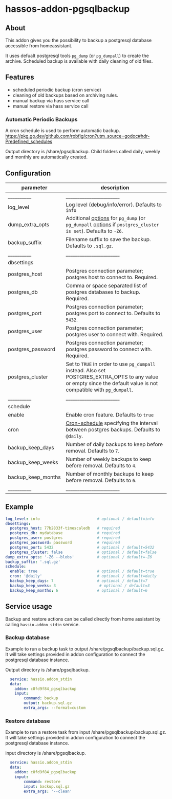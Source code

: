 # hassos-addon-pgsqlbackup

## About

This addon gives you the possibility to backup a postgresql database accessible from homeassistant.

It uses defualt postgresql tools `pg_dump` (or `pg_dumpall`) to create the archive.
Scheduled backup is available with daily cleaning of old files.


## Features

- scheduled periodic backup (cron service)
- cleaning of old backups based on archiving rules.
- manual backup via hass service call
- manual restore via hass service call


### Automatic Periodic Backups

A cron schedule is used to perform automatic backup.
https://pkg.go.dev/github.com/robfig/cron?utm_source=godoc#hdr-Predefined_schedules 

Output directory is /share/pgsqlbackup. Child folders called daily, weekly and monthly are automatically created.


## Configuration

| parameter | description |
|--|--|
| __________ | _______________________ |
| log_level | Log level (debug/info/error). Defaults to `info` |
| dump_extra_opts | Additional [options](https://www.postgresql.org/docs/12/app-pgdump.html#PG-DUMP-OPTIONS) for `pg_dump` (or `pg_dumpall` [options](https://www.postgresql.org/docs/12/app-pg-dumpall.html#id-1.9.4.13.6) if `postgres_cluster is set`). Defaults to `-Z6`. |
| backup_suffix | Filename suffix to save the backup. Defaults to `.sql.gz`. |
| __________ | _______________________ |
| dbsettings |  |
| postgres_host | Postgres connection parameter; postgres host to connect to. Required. |
| postgres_db | Comma or space separated list of postgres databases to backup. Required. |
| postgres_port | Postgres connection parameter; postgres port to connect to. Defaults to `5432`. |
| postgres_user | Postgres connection parameter; postgres user to connect with. Required. |
| postgres_password | Postgres connection parameter; postgres password to connect with. Required. |
| postgres_cluster | Set to `TRUE` in order to use `pg_dumpall` instead. Also set POSTGRES_EXTRA_OPTS to any value or empty since the default value is not compatible with `pg_dumpall`. |
| __________ | _______________________ |
| schedule |  |
| enable | Enable cron feature. Defaults to `true` |
| cron | [Cron-schedule](http://godoc.org/github.com/robfig/cron#hdr-Predefined_schedules) specifying the interval between postgres backups. Defaults to `@daily`. |
| backup_keep_days | Number of daily backups to keep before removal. Defaults to `7`. |
| backup_keep_weeks | Number of weekly backups to keep before removal. Defaults to `4`. |
| backup_keep_months | Number of monthly backups to keep before removal. Defaults to `6`. |
| __________ | _______________________ |


## Example

```yaml
log_level: info                         # optional / default=info
dbsettings:
  postgres_host: 77b2833f-timescaledb   # required
  postgres_db: mydatabase               # required
  postgres_user: postgres               # required
  postgres_password: password           # required
  postgres_port: 5432                   # optional / default=5432
  postgres_cluster: false               # optional / default=false
dump_extra_opts: '-Z6 --blobs'          # optional / default=-Z6
backup_suffix: '.sql.gz'
schedule:
  enable: true                          # optional / default=true
  cron: '@daily'                        # optional / default=daily
  backup_keep_days: 7                   # optional / default=7
  backup_keep_weeks: 3                   # optional / default=3
  backup_keep_months: 6                 # optional / default=6
```

## Service usage

Backup and restore actions can be called directly from home assistant by calling `hassio.addon_stdin` service.

### Backup database

Example to run a backup task to output /share/pgsqlbackup/backup.sql.gz.
It will take settings provided in addon configuration to connect the postgresql database instance.

Output directory is /share/pgsqlbackup.

```yaml
  service: hassio.addon_stdin
  data:
    addon: c8fd9f84_pgsqlbackup  
    input: 
        command: backup
        output: backup.sql.gz
        extra_args: --format=custom
```


### Restore database

Example to run a restore task from input /share/pgsqlbackup/backup.sql.gz.
It will take settings provided in addon configuration to connect the postgresql database instance.

input directory is /share/pgsqlbackup.

```yaml
  service: hassio.addon_stdin
  data:
    addon: c8fd9f84_pgsqlbackup
    input: 
        command: restore
        input: backup.sql.gz
        extra_args: '--clean'
```